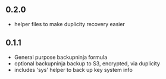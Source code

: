 0.2.0
-----

* helper files to make duplicity recovery easier

0.1.1
-----

* General purpose backupninja formula
* optional backupninja backup to S3, encrypted, via duplicity
* includes 'sys' helper to back up key system info
